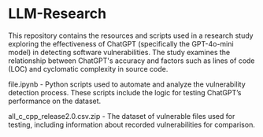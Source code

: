 # LLM-Research
This repository contains the resources and scripts used in a research study exploring the effectiveness of ChatGPT (specifically the GPT-4o-mini model) in detecting software vulnerabilities. The study examines the relationship between ChatGPT's accuracy and factors such as lines of code (LOC) and cyclomatic complexity in source code.

file.ipynb - Python scripts used to automate and analyze the vulnerability detection process. These scripts include the logic for testing ChatGPT’s performance on the dataset.

all_c_cpp_release2.0.csv.zip - The dataset of vulnerable files used for testing, including information about recorded vulnerabilities for comparison.
